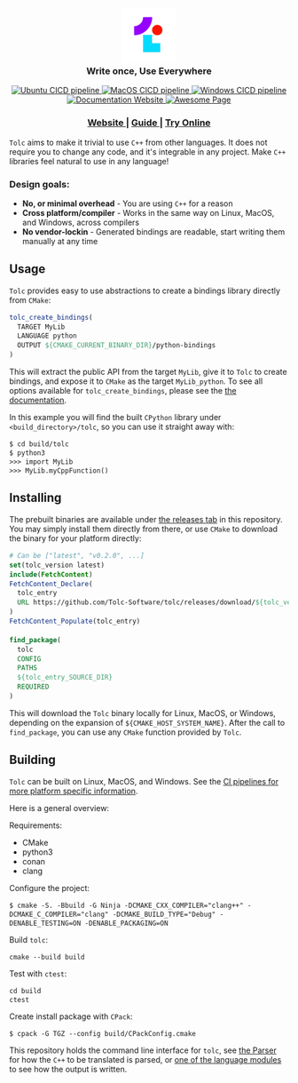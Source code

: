 <div align="center">
  <h3>
    <img src="docs/tolc_logo.png" alt="Tolc logo" style="width:100px;"/>
    </br>
    Write once, Use Everywhere
  </h3>

  <div align="center">
    <!-- Ubuntu CICD pipeline -->
    <a href="https://github.com/Tolc-Software/tolc/actions/workflows/ubuntu.yml">
      <img src="https://github.com/Tolc-Software/tolc/workflows/Ubuntu/badge.svg" alt="Ubuntu CICD pipeline" />
    </a>
    <!-- MacOS CICD pipeline -->
    <a href="https://github.com/Tolc-Software/tolc/actions/workflows/macos.yml">
      <img src="https://github.com/Tolc-Software/tolc/workflows/MacOS/badge.svg" alt="MacOS CICD pipeline" />
    </a>
    <!-- MacOS CICD pipeline -->
    <a href="https://github.com/Tolc-Software/tolc/actions/workflows/windows.yml">
      <img src="https://github.com/Tolc-Software/tolc/workflows/Windows/badge.svg" alt="Windows CICD pipeline" />
    </a>
  </div>

  <div align="center">
    <!-- docs -->
    <a href="https://docs.tolc.io/">
      <img src="https://img.shields.io/badge/docs-latest-blue.svg?style=flat" alt="Documentation Website" />
    </a>
    <!-- Discord -->
    <a href="https://discord.gg/NwDxCGztjN">
      <img src="https://badgen.net/badge/tolc/discord?icon=discord&label" alt="Awesome Page" />
    </a>
  </div>


  <div align="center">
    <h3>
      <a href="https://tolc.io/"> Website </a>
      <span> | </span>
      <a href="https://docs.tolc.io/guides/translating_a_cpp_library/"> Guide </a>
      <span> | </span>
      <a href="https://tolc.io/live"> Try Online </a>
    </h3>
  </div>
</div>

`Tolc` aims to make it trivial to use `C++` from other languages. It does not require you to change any code, and it's integrable in any project. Make `C++` libraries feel natural to use in any language!

### Design goals: ###

* **No, or minimal overhead** - You are using `C++` for a reason
* **Cross platform/compiler** - Works in the same way on Linux, MacOS, and Windows, across compilers
* **No vendor-lockin** - Generated bindings are readable, start writing them manually at any time

## Usage ##

`Tolc` provides easy to use abstractions to create a bindings library directly from `CMake`:

```cmake
tolc_create_bindings(
  TARGET MyLib
  LANGUAGE python
  OUTPUT ${CMAKE_CURRENT_BINARY_DIR}/python-bindings
)
```

This will extract the public API from the target `MyLib`, give it to `Tolc` to create bindings, and expose it to `CMake` as the target `MyLib_python`. To see all options available for `tolc_create_bindings`, please see the [the documentation](https://docs.tolc.io/cmake/reference/).

In this example you will find the built `CPython` library under `<build_directory>/tolc`, so you can use it straight away with:

```shell
$ cd build/tolc
$ python3
>>> import MyLib
>>> MyLib.myCppFunction()
```

## Installing ##

The prebuilt binaries are available under [the releases tab](https://github.com/Tolc-Software/tolc/releases/tag/main-release) in this repository. You may simply install them directly from there, or use `CMake` to download the binary for your platform directly:

```cmake
# Can be ["latest", "v0.2.0", ...]
set(tolc_version latest)
include(FetchContent)
FetchContent_Declare(
  tolc_entry
  URL https://github.com/Tolc-Software/tolc/releases/download/${tolc_version}/tolc-${CMAKE_HOST_SYSTEM_NAME}.tar.xz
)
FetchContent_Populate(tolc_entry)

find_package(
  tolc
  CONFIG
  PATHS
  ${tolc_entry_SOURCE_DIR}
  REQUIRED
)
```

This will download the `Tolc` binary locally for Linux, MacOS, or Windows, depending on the expansion of `${CMAKE_HOST_SYSTEM_NAME}`. After the call to `find_package`, you can use any `CMake` function provided by `Tolc`.

## Building ##

`Tolc` can be built on Linux, MacOS, and Windows. See the [CI pipelines for more platform specific information](./.github/workflows/).

Here is a general overview:

Requirements:

* CMake
* python3
* conan
* clang

Configure the project:

```shell
$ cmake -S. -Bbuild -G Ninja -DCMAKE_CXX_COMPILER="clang++" -DCMAKE_C_COMPILER="clang" -DCMAKE_BUILD_TYPE="Debug" -DENABLE_TESTING=ON -DENABLE_PACKAGING=ON
```

Build `tolc`:

```shell
cmake --build build
```

Test with `ctest`:

```shell
cd build
ctest
```

Create install package with `CPack`:

```shell
$ cpack -G TGZ --config build/CPackConfig.cmake
```

This repository holds the command line interface for `tolc`, see [the Parser](https://github.com/Tolc-Software/Parser) for how the `C++` to be translated is parsed, or [one of the language modules](https://github.com/Tolc-Software/frontend.py) to see how the output is written.

